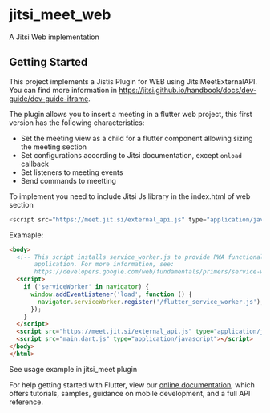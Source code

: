# jitsi_meet_web

A Jitsi Web implementation

## Getting Started

This project implements a Jistis Plugin for WEB using JitsiMeetExternalAPI. You can find more information in https://jitsi.github.io/handbook/docs/dev-guide/dev-guide-iframe.


The plugin allows you to insert a meeting in a flutter web project, this first version has the following characteristics:
* Set the meeting view as a child for a flutter component allowing sizing the meeting section
* Set configurations according to Jitsi documentation, except `onload` callback
* Set listeners to meeting events
* Send commands to meetting

To implement you need to include Jitsi Js library in the index.html of web section
```javascript
<script src="https://meet.jit.si/external_api.js" type="application/javascript"></script>
```

Examaple:
```html
<body>
  <!-- This script installs service_worker.js to provide PWA functionality to
       application. For more information, see:
       https://developers.google.com/web/fundamentals/primers/service-workers -->
  <script>
    if ('serviceWorker' in navigator) {
      window.addEventListener('load', function () {
        navigator.serviceWorker.register('/flutter_service_worker.js');
      });
    }
  </script>
  <script src="https://meet.jit.si/external_api.js" type="application/javascript"></script>
  <script src="main.dart.js" type="application/javascript"></script>
</body>
</html>
```


See usage example in jitsi_meet plugin

For help getting started with Flutter, view our 
[online documentation](https://flutter.dev/docs), which offers tutorials, 
samples, guidance on mobile development, and a full API reference.
